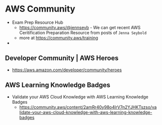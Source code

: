 # AWS Community

- Exam Prep Resource Hub
    - https://community.aws/@jennseyb - We can get recent AWS Ceritification Preparation Resource from posts of `Jenna Seybold`
    - more at https://community.aws/training
- 
## Developer Community | AWS Heroes

- https://aws.amazon.com/developer/community/heroes

## AWS Learning Knowledge Badges

- Validate your AWS Cloud Knowledge with AWS Learning Knowledge Badges
    - https://community.aws/content/2amRr40y98o4lrV7n2YJHKTszso/validate-your-aws-cloud-knowledge-with-aws-learning-knowledge-badges